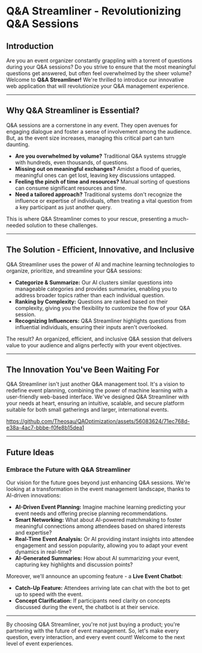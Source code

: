 # Q&A Streamliner - Revolutionizing Q&A Sessions 

## Introduction

Are you an event organizer constantly grappling with a torrent of questions during your Q&A sessions? Do you strive to ensure that the most meaningful questions get answered, but often feel overwhelmed by the sheer volume? Welcome to **Q&A Streamliner!** We're thrilled to introduce our innovative web application that will revolutionize your Q&A management experience. 

---

## Why Q&A Streamliner is Essential?

Q&A sessions are a cornerstone in any event. They open avenues for engaging dialogue and foster a sense of involvement among the audience. But, as the event size increases, managing this critical part can turn daunting. 

- **Are you overwhelmed by volume?** Traditional Q&A systems struggle with hundreds, even thousands, of questions.
- **Missing out on meaningful exchanges?** Amidst a flood of queries, meaningful ones can get lost, leaving key discussions untapped.
- **Feeling the pinch of time and resources?** Manual sorting of questions can consume significant resources and time.
- **Need a tailored approach?** Traditional systems don't recognize the influence or expertise of individuals, often treating a vital question from a key participant as just another query.

This is where Q&A Streamliner comes to your rescue, presenting a much-needed solution to these challenges.

---

## The Solution - Efficient, Innovative, and Inclusive

Q&A Streamliner uses the power of AI and machine learning technologies to organize, prioritize, and streamline your Q&A sessions:

- **Categorize & Summarize:** Our AI clusters similar questions into manageable categories and provides summaries, enabling you to address broader topics rather than each individual question.
- **Ranking by Complexity:** Questions are ranked based on their complexity, giving you the flexibility to customize the flow of your Q&A session.
- **Recognizing Influencers:** Q&A Streamliner highlights questions from influential individuals, ensuring their inputs aren't overlooked.

The result? An organized, efficient, and inclusive Q&A session that delivers value to your audience and aligns perfectly with your event objectives.

---

## The Innovation You've Been Waiting For

Q&A Streamliner isn't just another Q&A management tool. It's a vision to redefine event planning, combining the power of machine learning with a user-friendly web-based interface. We've designed Q&A Streamliner with your needs at heart, ensuring an intuitive, scalable, and secure platform suitable for both small gatherings and larger, international events.

https://github.com/Theosau/QAOptimization/assets/56083624/71ec768d-e38a-4ac7-bbbe-f0fe8b15dea1

---

## Future Ideas
### Embrace the Future with Q&A Streamliner

Our vision for the future goes beyond just enhancing Q&A sessions. We're looking at a transformation in the event management landscape, thanks to AI-driven innovations:

- **AI-Driven Event Planning:** Imagine machine learning predicting your event needs and offering precise planning recommendations.
- **Smart Networking:** What about AI-powered matchmaking to foster meaningful connections among attendees based on shared interests and expertise?
- **Real-Time Event Analysis:** Or AI providing instant insights into attendee engagement and session popularity, allowing you to adapt your event dynamics in real-time?
- **AI-Generated Summaries:** How about AI summarizing your event, capturing key highlights and discussion points?

Moreover, we'll announce an upcoming feature - a **Live Event Chatbot**:

- **Catch-Up Feature:** Attendees arriving late can chat with the bot to get up to speed with the event.
- **Concept Clarification:** If participants need clarity on concepts discussed during the event, the chatbot is at their service.

---

By choosing Q&A Streamliner, you're not just buying a product; you're partnering with the future of event management. So, let's make every question, every interaction, and every event count! Welcome to the next level of event experiences.


